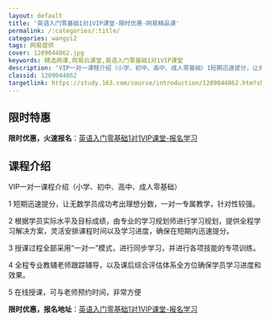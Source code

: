 ```yaml
---
layout: default
title: '英语入门零基础1对1VIP课堂-限时优惠-网易精品课'
permalink: /:categories/:title/
categories: wangyi2
tags: 网易提供
cover: 1209044862.jpg
keywords: 精选网课,网易云课堂,英语入门零基础1对1VIP课堂
description: 'VIP一对一课程介绍（小学、初中、高中、成人零基础）1短期迅速提分，让无数学员成功考出理想分数，一对一专属教学，针对性较'
classid: 1209044862
targetlink: https://study.163.com/course/introduction/1209044862.htm?share=1&shareId=1025206652&utm_campaign=share&utm_medium=iphoneShare&utm_source=&utm_u=1025206652
---
```


## 限时特惠

**限时优惠，火速报名**：[英语入门零基础1对1VIP课堂-报名学习](https://study.163.com/course/introduction/1209044862.htm?share=1&shareId=1025206652&utm_campaign=share&utm_medium=iphoneShare&utm_source=&utm_u=1025206652)

## 课程介绍

VIP一对一课程介绍（小学、初中、高中、成人零基础）

1 短期迅速提分，让无数学员成功考出理想分数，一对一专属教学，针对性较强。

2 根据学员实际水平及目标成绩，由专业的学习规划师进行学习规划，提供全程学习解决方案，灵活安排课程时间以及学习进度，确保在短期内迅速提分。

3 授课过程全部采用“一对一”模式，进行同步学习，并进行各项技能的专项训练。

4 全程专业教辅老师跟踪辅导，以及课后综合评估体系全方位确保学员学习进度和效果。

5 在线授课，可与老师预约时间，非常方便

**限时优惠，报名地址**：[英语入门零基础1对1VIP课堂-报名学习](https://study.163.com/course/introduction/1209044862.htm?share=1&shareId=1025206652&utm_campaign=share&utm_medium=iphoneShare&utm_source=&utm_u=1025206652)

